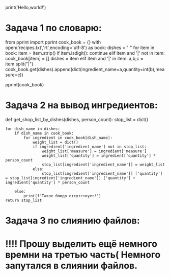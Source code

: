 print('Hello,world!')

# Задача 1 по словарю:
from pprint import pprint
cook_book = {}
with open('recipes.txt','rt',encoding='utf-8') as book:
    dishes = " "
    for item in book:
        item = item.strip()
        if item.isdigit():
            continue
        elif item and '|' not in item:
            cook_book[item] = []
            dishes = item
        elif item and '|' in item:
            a,b,c = item.split("|")
            cook_book.get(dishes).append(dict(ingredient_name=a,quantity=int(b),measure=c))

pprint(cook_book)

# Задача 2 на вывод ингредиентов:
def get_shop_list_by_dishes(dishes, person_count):
    stop_list = dict()

    for dish_name in dishes:
        if dish_name in cook_book:
            for ingredient in cook_book[dish_name]:
                weight_list = dict()
                if ingredient['ingredient_name'] not in stop_list:
                    weight_list['measure'] = ingredient['measure']
                    weight_list['quantity'] = ingredient['quantity'] * person_count
                    stop_list[ingredient['ingredient_name']] = weight_list
                else:
                    stop_list[ingredient['ingredient_name']] ['quantity'] = stop_list[ingredient['ingredient_name']] ['quantity'] + ingredient['quantity'] * person_count

        else:
            print(f'Такое блюдо отсутствует!')
    return stop_list

# Задача 3 по слиянию файлов:



# !!!! Прошу выделить ещё немного времни на третью часть( Немного запутался в слиянии файлов.